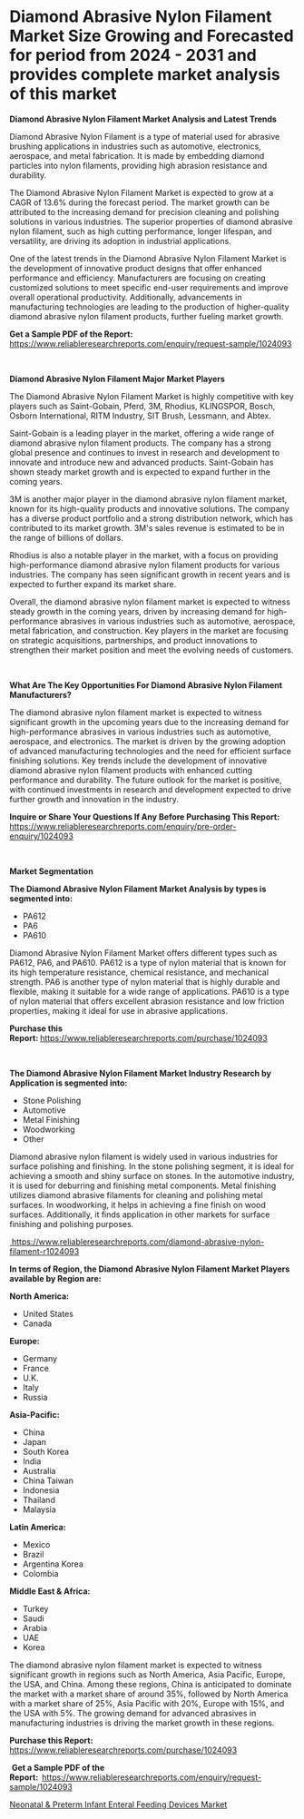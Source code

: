 <p><h1>Diamond Abrasive Nylon Filament Market Size Growing and Forecasted for period from 2024 - 2031 and provides complete market analysis of this market</h1></p><p><strong>Diamond Abrasive Nylon Filament Market Analysis and Latest Trends</strong></p>
<p><p>Diamond Abrasive Nylon Filament is a type of material used for abrasive brushing applications in industries such as automotive, electronics, aerospace, and metal fabrication. It is made by embedding diamond particles into nylon filaments, providing high abrasion resistance and durability.</p><p>The Diamond Abrasive Nylon Filament Market is expected to grow at a CAGR of 13.6% during the forecast period. The market growth can be attributed to the increasing demand for precision cleaning and polishing solutions in various industries. The superior properties of diamond abrasive nylon filament, such as high cutting performance, longer lifespan, and versatility, are driving its adoption in industrial applications.</p><p>One of the latest trends in the Diamond Abrasive Nylon Filament Market is the development of innovative product designs that offer enhanced performance and efficiency. Manufacturers are focusing on creating customized solutions to meet specific end-user requirements and improve overall operational productivity. Additionally, advancements in manufacturing technologies are leading to the production of higher-quality diamond abrasive nylon filament products, further fueling market growth.</p></p>
<p><strong>Get a Sample PDF of the Report:&nbsp;</strong> <a href="https://www.reliableresearchreports.com/enquiry/request-sample/1024093">https://www.reliableresearchreports.com/enquiry/request-sample/1024093</a></p>
<p>&nbsp;</p>
<p><strong>Diamond Abrasive Nylon Filament Major Market Players</strong></p>
<p><p>The Diamond Abrasive Nylon Filament Market is highly competitive with key players such as Saint-Gobain, Pferd, 3M, Rhodius, KLINGSPOR, Bosch, Osborn International, RITM Industry, SIT Brush, Lessmann, and Abtex. </p><p>Saint-Gobain is a leading player in the market, offering a wide range of diamond abrasive nylon filament products. The company has a strong global presence and continues to invest in research and development to innovate and introduce new and advanced products. Saint-Gobain has shown steady market growth and is expected to expand further in the coming years.</p><p>3M is another major player in the diamond abrasive nylon filament market, known for its high-quality products and innovative solutions. The company has a diverse product portfolio and a strong distribution network, which has contributed to its market growth. 3M's sales revenue is estimated to be in the range of billions of dollars.</p><p>Rhodius is also a notable player in the market, with a focus on providing high-performance diamond abrasive nylon filament products for various industries. The company has seen significant growth in recent years and is expected to further expand its market share.</p><p>Overall, the diamond abrasive nylon filament market is expected to witness steady growth in the coming years, driven by increasing demand for high-performance abrasives in various industries such as automotive, aerospace, metal fabrication, and construction. Key players in the market are focusing on strategic acquisitions, partnerships, and product innovations to strengthen their market position and meet the evolving needs of customers.</p></p>
<p>&nbsp;</p>
<p><strong>What Are The Key Opportunities For Diamond Abrasive Nylon Filament Manufacturers?</strong></p>
<p><p>The diamond abrasive nylon filament market is expected to witness significant growth in the upcoming years due to the increasing demand for high-performance abrasives in various industries such as automotive, aerospace, and electronics. The market is driven by the growing adoption of advanced manufacturing technologies and the need for efficient surface finishing solutions. Key trends include the development of innovative diamond abrasive nylon filament products with enhanced cutting performance and durability. The future outlook for the market is positive, with continued investments in research and development expected to drive further growth and innovation in the industry.</p></p>
<p><strong>Inquire or Share Your Questions If Any Before Purchasing This Report:</strong> <a href="https://www.reliableresearchreports.com/enquiry/pre-order-enquiry/1024093">https://www.reliableresearchreports.com/enquiry/pre-order-enquiry/1024093</a></p>
<p>&nbsp;</p>
<p><strong>Market Segmentation</strong></p>
<p><strong>The Diamond Abrasive Nylon Filament Market Analysis by types is segmented into:</strong></p>
<p><ul><li>PA612</li><li>PA6</li><li>PA610</li></ul></p>
<p><p>Diamond Abrasive Nylon Filament Market offers different types such as PA612, PA6, and PA610. PA612 is a type of nylon material that is known for its high temperature resistance, chemical resistance, and mechanical strength. PA6 is another type of nylon material that is highly durable and flexible, making it suitable for a wide range of applications. PA610 is a type of nylon material that offers excellent abrasion resistance and low friction properties, making it ideal for use in abrasive applications.</p></p>
<p><strong>Purchase this Report:&nbsp;</strong><a href="https://www.reliableresearchreports.com/purchase/1024093">https://www.reliableresearchreports.com/purchase/1024093</a></p>
<p>&nbsp;</p>
<p><strong>The Diamond Abrasive Nylon Filament Market Industry Research by Application is segmented into:</strong></p>
<p><ul><li>Stone Polishing</li><li>Automotive</li><li>Metal Finishing</li><li>Woodworking</li><li>Other</li></ul></p>
<p><p>Diamond abrasive nylon filament is widely used in various industries for surface polishing and finishing. In the stone polishing segment, it is ideal for achieving a smooth and shiny surface on stones. In the automotive industry, it is used for deburring and finishing metal components. Metal finishing utilizes diamond abrasive filaments for cleaning and polishing metal surfaces. In woodworking, it helps in achieving a fine finish on wood surfaces. Additionally, it finds application in other markets for surface finishing and polishing purposes.</p></p>
<p><a href="https://www.reliableresearchreports.com/diamond-abrasive-nylon-filament-r1024093">&nbsp;https://www.reliableresearchreports.com/diamond-abrasive-nylon-filament-r1024093</a></p>
<p><strong>In terms of Region, the Diamond Abrasive Nylon Filament Market Players available by Region are:</strong></p>
<p>
    <p> <strong> North America: </strong>
        <ul>
            <li>United States</li>
            <li>Canada</li>
        </ul>
        </p> 
    <p> <strong> Europe: </strong>
        <ul>
            <li>Germany</li>
            <li>France</li>
            <li>U.K.</li>
            <li>Italy</li>
            <li>Russia</li>
        </ul>
        </p> 
    <p> <strong> Asia-Pacific: </strong>
        <ul>
            <li>China</li>
            <li>Japan</li>
            <li>South Korea</li>
            <li>India</li>
            <li>Australia</li>
            <li>China Taiwan</li>
            <li>Indonesia</li>
            <li>Thailand</li>
            <li>Malaysia</li>
        </ul>
        </p> 
    <p> <strong> Latin America: </strong>
        <ul>
            <li>Mexico</li>
            <li>Brazil</li>
            <li>Argentina Korea</li>
            <li>Colombia</li>
        </ul>
        </p> 
    <p> <strong> Middle East & Africa: </strong>
        <ul>
            <li>Turkey</li>
            <li>Saudi</li>
            <li>Arabia</li>
            <li>UAE</li>
            <li>Korea</li>
        </ul>
    </p>
    </p>
<p><p>The diamond abrasive nylon filament market is expected to witness significant growth in regions such as North America, Asia Pacific, Europe, the USA, and China. Among these regions, China is anticipated to dominate the market with a market share of around 35%, followed by North America with a market share of 25%, Asia Pacific with 20%, Europe with 15%, and the USA with 5%. The growing demand for advanced abrasives in manufacturing industries is driving the market growth in these regions.</p></p>
<p><strong>Purchase this Report: </strong><a href="https://www.reliableresearchreports.com/purchase/1024093">https://www.reliableresearchreports.com/purchase/1024093</a></p>
<p>&nbsp;<strong>Get a Sample PDF of the Report:&nbsp;&nbsp;</strong><a href="https://www.reliableresearchreports.com/enquiry/request-sample/1024093">https://www.reliableresearchreports.com/enquiry/request-sample/1024093</a></p>
<p><strong></strong></p>
<p><p><a href="https://github.com/AKSHATREPORTPRIME/Market-Research-Report-List-5/blob/main/neonatal-preterm-infant-enteral-feeding-devices-market.md">Neonatal & Preterm Infant Enteral Feeding Devices Market</a></p></p>